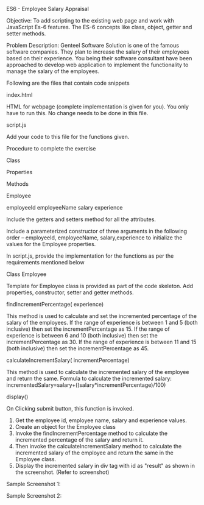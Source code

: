 ES6 - Employee Salary Appraisal

Objective:
To add scripting to the existing web page and work with JavaScript Es-6 features. The ES-6 concepts like class, object, getter and setter methods.

Problem Description:
Genteel Software Solution is one of the famous software companies. They plan to increase the salary of their employees based on their experience.
You being their software consultant have been approached to develop web application to implement the functionality to manage the salary of the employees.


Following are the files that contain code snippets

index.html

HTML for webpage (complete implementation is given for you). You only have to run this. No change needs to be done in this file.

script.js

Add your code to this file for the functions given.


Procedure to complete the exercise

Class

Properties

Methods

Employee

employeeId
employeeName
salary
experience

Include the getters and setters method for all the attributes.

Include a parameterized constructor of three arguments in the following order – employeeId, employeeName, salary,experience to initialize the values for the Employee properties.


In script.js, provide the implementation for the functions as per the requirements mentioned below

Class Employee

Template for Employee class is provided as part of the code skeleton. Add properties, constructor, setter and getter methods.

findIncrementPercentage( experience)

This method is used to calculate and set the incremented percentage of the salary of the employees.
If the range of experience is between 1 and 5 (both inclusive) then set the incrementPercentage as 15. 
If the range of experience is between 6 and 10 (both inclusive) then set the incrementPercentage as 30. 
If the range of experience is between 11 and 15 (both inclusive) then set the incrementPercentage as 45.

calculateIncrementSalary( incrementPercentage)

This method is used to calculate the incremented salary of the employee and return the same. Formula to calculate the incremented salary: 
incrementedSalary=salary+((salary*incrementPercentage)/100)

display()

On Clicking submit button, this function is invoked.

1. Get the employee id, employee name, salary and experience values.
2. Create an object for the Employee class
3. Invoke the findIncrementPercentage method to calculate the incremented percentage of the salary and return it.
4. Then invoke the calculateIncrementSalary method to calculate the incremented salary of the employee and return the same in the Employee class. 
5. Display the incremented salary in div tag with id as "result" as shown in the screenshot.
(Refer to screenshot)

Sample Screenshot 1:



Sample Screenshot 2:

